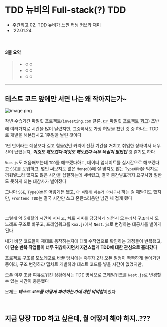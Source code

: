 # TDD 뉴비의 Full-stack(?) TDD

- 주간회고 02. TDD 뉴비가 느낀 러닝 커브와 재미
- '22.01.24.

<br />

#### 3줄 요약

> - ㅇㅇ
> - ㅇㅇ
> - ㅇㅇ

---

## 테스트 코드 앞에만 서면 나는 왜 작아지는가~

![image.png](https://cdn.hashnode.com/res/hashnode/image/upload/v1643039491078/MOPkQjLtQ.png)

작년 수습기간 파일럿 프로젝트(`investing.com` 클론, [👉 파일럿 프로젝트 회고](https://zuminternet.github.io/zum-front-investing-clone/)) 초반에 여러가지로 시간을 많이 날렸지만, 그중에서도 가장 허탕을 쳤던 것 중 하나는 TDD로 개발을 해본답시고 1주일을 날린 것이다

1년 반이라는 예상보다 길고 힘들었던 커리어 전환 기간을 거치고 취업한 상태여서 너무 신이 났었는지, ***이것도 해보겠다 저것도 해보겠다 너무 욕심이 많았던*** 것 같기도 하다

`Vue.js`도 처음해보는데 `TDD`를 해보겠다하고, 데이터 업데이트를 실시간으로 해보겠다고 `SSE`를 도입하고, 몇번 써보지도 않은 `MongoDB`에 잘 맞지도 않는 `TypeORM`을 억지로 끼워넣느라 많지도 않은 시간을 삽질하는데 써버렸고, 결국 중간발표까지 요구사항 절반도 못하게 되는 대참사가 벌어졌다


그나마 `SSE`, `TypeORM`은 어떻게든 됐고, `아 이렇게 하는거 아니구나` 하는 걸 깨닫기도 했지만, `Frontend TDD`는 결국 시간만 쓰고 혼란스러움만 남긴 채 접게 됐다

<br />

그렇게 약 5개월의 시간이 지나고, 차트 서버를 담당하게 되면서 모놀리식 구조에서 모노레포 구조로 바꾸고, 프레임워크를 `Koa.js`에서 `Nest.js`로 변경하는 대공사를 벌이게 된다

내가 바꾼 코드들이 제대로 동작하는지에 대해 수작업으로 확인하는 과정들이 반복됐고, 이 **단순 반복 작업들이 너무 귀찮아지면서 자연스럽게 TDD에 대한 관심으로 흘러갔다**

프로젝트 구조를 모노레포로 바꿀 당시에는 줌투자 2차 오픈 일정이 빡빡하게 돌아가던 중이라, 구조 변경하랴 맵차트 개발하랴 테스트 코드를 넣을 시간이 없었지만,

오픈 이후 조금 여유로워진 상황에서는 TDD 방식으로 프레임워크를 `Nest.js`로 변경할 수 있는 시간이 충분했다

문제는 ***테스트 코드를 어떻게 짜야하는가에 대한 막막함***이었다


<br />

## 지금 당장 TDD 하고 싶은데, 뭘 어떻게 해야 하지..???



<br />

## 


<br />